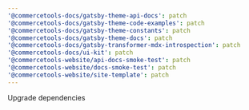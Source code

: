 ```yaml
---
'@commercetools-docs/gatsby-theme-api-docs': patch
'@commercetools-docs/gatsby-theme-code-examples': patch
'@commercetools-docs/gatsby-theme-constants': patch
'@commercetools-docs/gatsby-theme-docs': patch
'@commercetools-docs/gatsby-transformer-mdx-introspection': patch
'@commercetools-docs/ui-kit': patch
'@commercetools-website/api-docs-smoke-test': patch
'@commercetools-website/docs-smoke-test': patch
'@commercetools-website/site-template': patch
---
```


Upgrade dependencies
